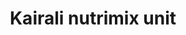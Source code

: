 ---
title: "Kairali nutrimix unit"
url: /thiruvananthapuram/kairali-nutrimix-unit/
shop: nutrition supplements
---